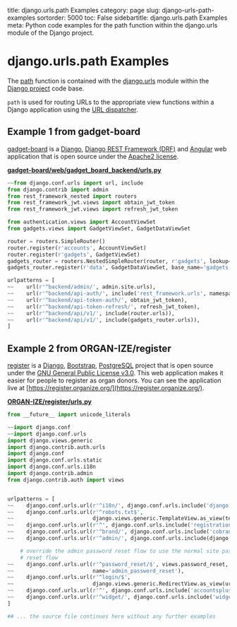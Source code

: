title: django.urls.path Examples
category: page
slug: django-urls-path-examples
sortorder: 5000
toc: False
sidebartitle: django.urls.path Examples
meta: Python code examples for the path function within the django.urls module of the Django project. 


# django.urls.path Examples
The [path](https://github.com/django/django/blob/master/django/urls/conf.py) 
function is contained with the 
[django.urls](https://github.com/django/django/tree/master/django/urls) 
module within the [Django project](/django.html) code base. 

`path` is used for routing URLs to the appropriate view functions within 
a Django application using the
[URL dispatcher](https://docs.djangoproject.com/en/dev/topics/http/urls/).


## Example 1 from gadget-board
[gadget-board](https://github.com/mik4el/gadget-board) is a [Django](/django.html),
[Django REST Framework (DRF)](/django-rest-framework-drf.html) and
[Angular](/angular.html) web application that is open source under the 
[Apache2 license](https://github.com/mik4el/gadget-board/blob/master/LICENSE).

[**gadget-board/web/gadget_board_backend/urls.py**](https://github.com/mik4el/gadget-board/blob/master/web/gadget_board_backend/urls.py)

```python
~~from django.conf.urls import url, include
from django.contrib import admin
from rest_framework_nested import routers
from rest_framework_jwt.views import obtain_jwt_token
from rest_framework_jwt.views import refresh_jwt_token

from authentication.views import AccountViewSet
from gadgets.views import GadgetViewSet, GadgetDataViewSet

router = routers.SimpleRouter()
router.register(r'accounts', AccountViewSet)
router.register(r'gadgets', GadgetViewSet)
gadgets_router = routers.NestedSimpleRouter(router, r'gadgets', lookup='gadget')
gadgets_router.register(r'data', GadgetDataViewSet, base_name='gadgets-data')

urlpatterns = [
~~    url(r'^backend/admin/', admin.site.urls),
~~    url(r'^backend/api-auth/', include('rest_framework.urls', namespace='rest_framework')),
~~    url(r'^backend/api-token-auth/', obtain_jwt_token),
~~    url(r'^backend/api-token-refresh/', refresh_jwt_token),
~~    url(r'^backend/api/v1/', include(router.urls)),
~~    url(r'^backend/api/v1/', include(gadgets_router.urls)),
]
```


## Example 2 from ORGAN-IZE/register
[register](https://github.com/ORGAN-IZE/register) is a [Django](/django.html),
[Bootstrap](/bootstrap.html), [PostgreSQL](/postgresql.html) project that is
open source under the 
[GNU General Public License v3.0](https://github.com/ORGAN-IZE/register/blob/master/LICENSE).
This web application makes it easier for people to register as organ donors. 
You can see the application live at 
[https://register.organize.org/](https://register.organize.org/).

[**ORGAN-IZE/register/urls.py**](https://github.com/ORGAN-IZE/register/blob/master/urls.py)

```python
from __future__ import unicode_literals

~~import django.conf
~~import django.conf.urls
import django.views.generic
import django.contrib.auth.urls
import django.conf
import django.conf.urls.static
import django.conf.urls.i18n
import django.contrib.admin
from django.contrib.auth import views


urlpatterns = [
~~    django.conf.urls.url(r'^i18n/', django.conf.urls.include('django.conf.urls.i18n')),
~~    django.conf.urls.url(r'^robots.txt$', 
~~                         django.views.generic.TemplateView.as_view(template_name='robots.txt')),
~~    django.conf.urls.url(r'^', django.conf.urls.include('registration.urls')),
~~    django.conf.urls.url(r'^brand/', django.conf.urls.include('cobrand.urls')),
~~    django.conf.urls.url(r'^admin/', django.conf.urls.include(django.contrib.admin.site.urls)),

    # override the admin password reset flow to use the normal site password
    # reset flow
~~    django.conf.urls.url(r'^password_reset/$', views.password_reset, 
~~                         name='admin_password_reset'),
~~    django.conf.urls.url(r'^login/$', 
~~                         django.views.generic.RedirectView.as_view(url='/admin/login')),
~~    django.conf.urls.url(r'^', django.conf.urls.include('accountsplus.urls')),
~~    django.conf.urls.url(r'^widget/', django.conf.urls.include('widget.urls')),
]

## ... the source file continues here without any further examples
```

